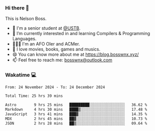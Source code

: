 ### Hi there 👋

<!--
**bosswnx/bosswnx** is a ✨ _special_ ✨ repository because its `README.md` (this file) appears on your GitHub profile.

Here are some ideas to get you started:

- 🔭 I’m currently working on ...
- 🌱 I’m currently learning ...
- 👯 I’m looking to collaborate on ...
- 🤔 I’m looking for help with ...
- 💬 Ask me about ...
- 📫 How to reach me: ...
- 😄 Pronouns: ...
- ⚡ Fun fact: ...
-->

This is Nelson Boss.

- 🏫 I'm a senior student at [@USTB](https://www.ustb.edu.cn/).
- 🌱 I’m currently interested in and learning Compilers & Programming Languages.
- 🧑🏻‍💻 I'm an AFO OIer and ACMer.
- 🥰 I love movies, books, games and musics.
- 😄 You can know more about me at https://blog.bosswnx.xyz/
- 📫 Feel free to reach me: bosswnx@outlook.com

### Wakatime 💻

<!--START_SECTION:waka-->

```txt
From: 24 November 2024 - To: 24 December 2024

Total Time: 25 hrs 39 mins

Astro        9 hrs 25 mins   █████████░░░░░░░░░░░░░░░░   36.62 %
Markdown     4 hrs 30 mins   ████▒░░░░░░░░░░░░░░░░░░░░   17.48 %
JavaScript   3 hrs 41 mins   ███▓░░░░░░░░░░░░░░░░░░░░░   14.35 %
MDX          2 hrs 45 mins   ██▓░░░░░░░░░░░░░░░░░░░░░░   10.73 %
JSON         2 hrs 28 mins   ██▒░░░░░░░░░░░░░░░░░░░░░░   09.64 %
```

<!--END_SECTION:waka-->
